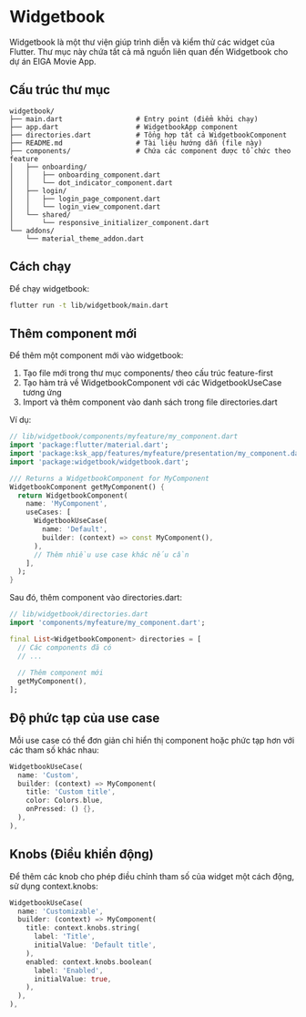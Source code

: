 # Widgetbook

Widgetbook là một thư viện giúp trình diễn và kiểm thử các widget của Flutter. Thư mục này chứa tất cả mã nguồn liên quan đến Widgetbook cho dự án EIGA Movie App.

## Cấu trúc thư mục

```
widgetbook/
├── main.dart                  # Entry point (điểm khởi chạy)
├── app.dart                   # WidgetbookApp component
├── directories.dart           # Tổng hợp tất cả WidgetbookComponent
├── README.md                  # Tài liệu hướng dẫn (file này)
├── components/                # Chứa các component được tổ chức theo feature
│   ├── onboarding/
│   │   ├── onboarding_component.dart
│   │   └── dot_indicator_component.dart
│   ├── login/
│   │   ├── login_page_component.dart
│   │   └── login_view_component.dart
│   └── shared/
│       └── responsive_initializer_component.dart
└── addons/
    └── material_theme_addon.dart
```

## Cách chạy

Để chạy widgetbook:

```bash
flutter run -t lib/widgetbook/main.dart
```

## Thêm component mới

Để thêm một component mới vào widgetbook:

1. Tạo file mới trong thư mục components/ theo cấu trúc feature-first
2. Tạo hàm trả về WidgetbookComponent với các WidgetbookUseCase tương ứng
3. Import và thêm component vào danh sách trong file directories.dart

Ví dụ:

```dart
// lib/widgetbook/components/myfeature/my_component.dart
import 'package:flutter/material.dart';
import 'package:ksk_app/features/myfeature/presentation/my_component.dart';
import 'package:widgetbook/widgetbook.dart';

/// Returns a WidgetbookComponent for MyComponent
WidgetbookComponent getMyComponent() {
  return WidgetbookComponent(
    name: 'MyComponent',
    useCases: [
      WidgetbookUseCase(
        name: 'Default',
        builder: (context) => const MyComponent(),
      ),
      // Thêm nhiều use case khác nếu cần
    ],
  );
}
```

Sau đó, thêm component vào directories.dart:

```dart
// lib/widgetbook/directories.dart
import 'components/myfeature/my_component.dart';

final List<WidgetbookComponent> directories = [
  // Các components đã có
  // ...
  
  // Thêm component mới
  getMyComponent(),
];
```

## Độ phức tạp của use case

Mỗi use case có thể đơn giản chỉ hiển thị component hoặc phức tạp hơn với các tham số khác nhau:

```dart
WidgetbookUseCase(
  name: 'Custom',
  builder: (context) => MyComponent(
    title: 'Custom title',
    color: Colors.blue,
    onPressed: () {},
  ),
),
```

## Knobs (Điều khiển động)

Để thêm các knob cho phép điều chỉnh tham số của widget một cách động, sử dụng context.knobs:

```dart
WidgetbookUseCase(
  name: 'Customizable',
  builder: (context) => MyComponent(
    title: context.knobs.string(
      label: 'Title',
      initialValue: 'Default title',
    ),
    enabled: context.knobs.boolean(
      label: 'Enabled',
      initialValue: true,
    ),
  ),
),
``` 